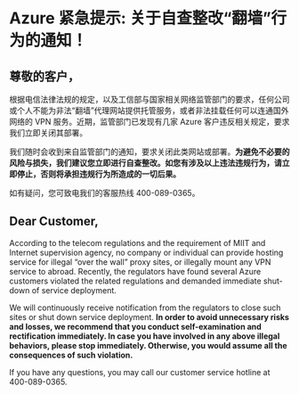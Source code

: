 <properties
	pageTitle="Azure 紧急提示: 关于自查整改“翻墙”行为的通知！- Microsoft Azure"
    description=""
    services=""
    documentationCenter=""
    authors=""
    manager=""
    editor=""
    tags=""/>
	
<tags ms.service="announcement" ms.date="" wacn.date="" wacn.lang="cn"/>

# Azure 紧急提示: 关于自查整改“翻墙”行为的通知！
## 尊敬的客户，
 
根据电信法律法规的规定，以及工信部与国家相关网络监管部门的要求，任何公司或个人不能为非法“翻墙”代理网站提供托管服务，或者非法挂载任何可以连通国外网络的 VPN 服务。近期，监管部门已发现有几家 Azure 客户违反相关规定，要求我们立即关闭其部署。

我们随时会收到来自监管部门的通知，要求关闭此类网站或部署。**为避免不必要的风险与损失，我们建议您立即进行自查整改。如您有涉及以上违法违规行为，请立即停止，否则将承担违规行为所造成的一切后果。**

如有疑问，您可致电我们的客服热线 400-089-0365。

## Dear Customer,

According to the telecom regulations and the requirement of MIIT and Internet supervision agency, no company or individual can provide hosting service for illegal “over the wall” proxy sites, or illegally mount any VPN service to abroad. Recently, the regulators have found several Azure customers violated the related regulations and demanded immediate shut-down of service deployment.

We will continuously receive notification from the regulators to close such sites or shut down service deployment. **In order to avoid unnecessary risks and losses, we recommend that you conduct self-examination and rectification immediately. In case you have involved in any above illegal behaviors, please stop immediately. Otherwise, you would assume all the consequences of such violation.**

If you have any questions, you may call our customer service hotline at 400-089-0365.
